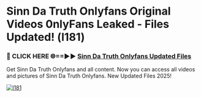 # Sinn Da Truth Onlyfans Original Videos 0nlyFans Leaked - Files Updated! (l181)

<h3>🔴 CLICK HERE 🌐==►► <a href="https://tinyurl.com/x26r9saj" rel="nofollow">Sinn Da Truth Onlyfans Updated Files</a></h3>

Get Sinn Da Truth Onlyfans and all content. Now you can access all videos and pictures of Sinn Da Truth Onlyfans. New Updated Files 2025!

[![l181](https://i.imgur.com/LkgZPqh.gif)](https://tinyurl.com/x26r9saj)

